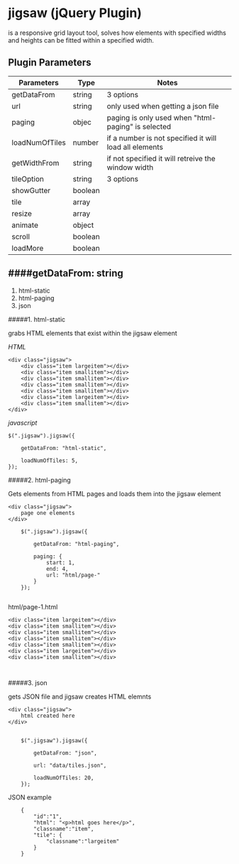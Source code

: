 jigsaw (jQuery Plugin)
=====

is a responsive grid layout tool, solves how elements with specified widths and heights can be fitted within a specified width.


Plugin Parameters 
-----------------


Parameters      | Type		| Notes
--------------- | ------------- | -------------
getDataFrom     |  string	| 3 options
url             |  string	| only used when getting a json file 
paging          |  objec	| paging is only used when "html-paging" is selected 
loadNumOfTiles  |  number	| if a number is not specified it will load all elements
getWidthFrom    |  string	| if not specified it will retreive the window width
tileOption      |  string	| 3 options
showGutter      |  boolean	| 
tile            |  array	|
resize          |  array	|
animate         |  object	|
scroll          |  boolean	|
loadMore        |  boolean	|



####**getDataFrom: string**
---------------------------

1. html-static
2. html-paging
3. json




#####1. html-static

grabs HTML elements that exist within the jigsaw element


*HTML*

```
<div class="jigsaw">
	<div class="item largeitem"></div>
	<div class="item smallitem"></div>
	<div class="item smallitem"></div>
	<div class="item smallitem"></div>
	<div class="item smallitem"></div>
	<div class="item largeitem"></div>
	<div class="item smallitem"></div>
</div>
```
*javascript*
```
$(".jigsaw").jigsaw({

    getDataFrom: "html-static",

    loadNumOfTiles: 5,
});
```

#####2. html-paging

Gets elements from HTML pages and loads them into the jigsaw element

```
<div class="jigsaw">
	page one elements
</div>

    $(".jigsaw").jigsaw({

        getDataFrom: "html-paging",

        paging: {
            start: 1,
            end: 4,
            url: "html/page-"
        }
    });
    
```
html/page-1.html
```
<div class="item largeitem"></div>
<div class="item smallitem"></div>
<div class="item smallitem"></div>
<div class="item smallitem"></div>
<div class="item smallitem"></div>
<div class="item largeitem"></div>
<div class="item smallitem"></div>
   
    
```



#####3. json

gets JSON file and jigsaw creates HTML elemnts 

```
<div class="jigsaw">
	html created here
</div>


    $(".jigsaw").jigsaw({

        getDataFrom: "json",

        url: "data/tiles.json",
        
		loadNumOfTiles: 20,
    });
```


JSON example
```
    {
        "id":"1",
        "html": "<p>html goes here</p>",
        "classname":"item",
        "tile": {
            "classname":"largeitem"
        }
    }
```

